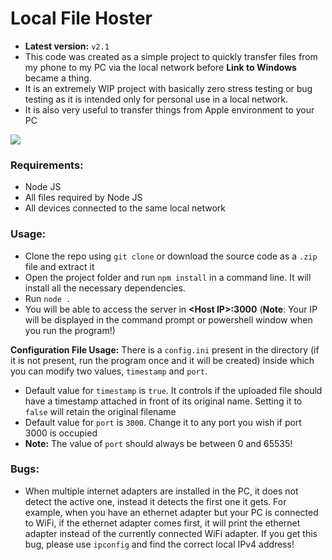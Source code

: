 # Local File Hoster

- **Latest version:** `v2.1`
- This code was created as a simple project to quickly transfer files from my phone to my PC via the local network before **Link to Windows** became a thing.
- It is an extremely WIP project with basically zero stress testing or bug testing as it is intended only for personal use in a local network.
- It is also very useful to transfer things from Apple environment to your PC

![](https://i.imgur.com/sFcWx7j.png)

### Requirements:
- Node JS
- All files required by Node JS
- All devices connected to the same local network

### Usage:
- Clone the repo using `git clone` or download the source code as a `.zip` file and extract it
- Open the project folder and run `npm install` in a command line. It will install all the necessary dependencies.
- Run `node .`
- You will be able to access the server in **\<Host  IP\>:3000** (**Note**: Your IP will be displayed in the command prompt or powershell window when you run the program!)

**Configuration File Usage:**
There is a `config.ini` present in the directory (if it is not present, run the program once and it will be created) inside which you can modify two values, `timestamp` and `port`.
- Default value for `timestamp` is `true`. It controls if the uploaded file should have a timestamp attached in front of its original name. Setting it to `false` will retain the original filename
- Default value for `port` is `3000`. Change it to any port you wish if port 3000 is occupied
- **Note:** The value of `port` should always be between 0 and 65535!

### Bugs:
- When multiple internet adapters are installed in the PC, it does not detect the active one, instead it detects the first one it gets.
For example, when you have an ethernet adapter but your PC is connected to WiFi, if the ethernet adapter comes first, it will print the ethernet adapter instead of the currently connected WiFi adapter.
If you get this bug, please use `ipconfig` and find the correct local IPv4 address!